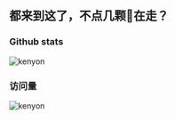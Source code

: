 ## 都来到这了，不点几颗🌟在走？

### Github stats
![kenyon](https://github-readme-stats.vercel.app/api?username=kenyon&show_icons=true&theme=tokyonight)


### 访问量
![kenyon](https://profile-counter.glitch.me/kenyon/count.svg)
